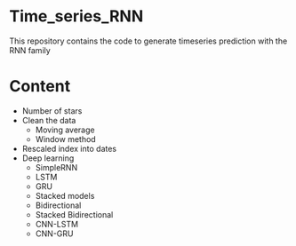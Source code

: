 # Time_series_RNN
This repository contains the code to generate timeseries prediction with the RNN family


# Content

- Number of stars 
- Clean the data
	- Moving average
	- Window method
- Rescaled index into dates
- Deep learning
	- SimpleRNN
	- LSTM
	- GRU
	- Stacked models
	- Bidirectional
	- Stacked Bidirectional
	- CNN-LSTM
	- CNN-GRU